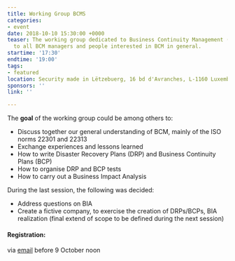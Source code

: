 ```yaml
---
title: Working Group BCMS
categories:
- event
date: 2018-10-10 15:30:00 +0000
teaser: The working group dedicated to Business Continuity Management (BCMS) is addressed
  to all BCM managers and people interested in BCM in general.
startime: '17:30'
endtime: '19:00'
tags:
- featured
location: Security made in Lëtzebuerg, 16 bd d'Avranches, L-1160 Luxembourg
sponsors: ''
link: ''

---
```

The **goal** of the working group could be among others to:

* Discuss together our general understanding of BCM, mainly of the ISO norms 22301 and 22313
* Exchange experiences and lessons learned
* How to write Disaster Recovery Plans (DRP) and Business Continuity Plans (BCP)
* How to organise DRP and BCP tests
* How to carry out a Business Impact Analysis

During the last session, the following was decided:

* Address questions on BIA
* Create a fictive company, to exercise the creation of DRPs/BCPs, BIA realization (final extend of scope to be defined during the next session)

#### Registration: 

via [email]() before 9 October noon
